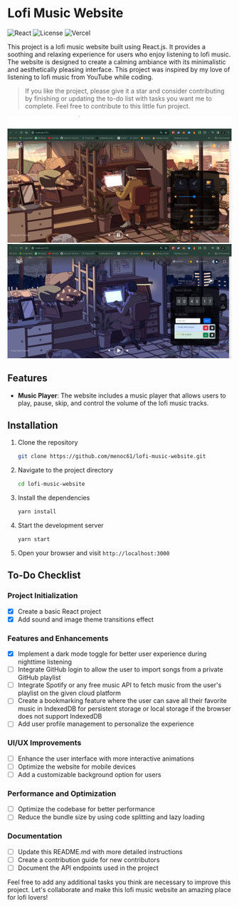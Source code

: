 # Lofi Music Website

![React](https://img.shields.io/badge/React-17.0.2-blue)
![License](https://img.shields.io/badge/License-MIT-green)
![Vercel](https://vercel-badge.vercel.app/api/menoc61/lofi-music-website)

This project is a lofi music website built using React.js. It provides a soothing and relaxing experience for users who enjoy listening to lofi music. The website is designed to create a calming ambiance with its minimalistic and aesthetically pleasing interface. This project was inspired by my love of listening to lofi music from YouTube while coding.

>If you like the project, please give it a star and consider contributing by finishing or updating the to-do list with tasks you want me to complete. Feel free to contribute to this little fun project.

![Demo Image 1](public/assets/imageDemo/demo1.png)
![Demo Image 2](public/assets/imageDemo/demo2.png)

## Features

- **Music Player**: The website includes a music player that allows users to play, pause, skip, and control the volume of the lofi music tracks.

## Installation

1. Clone the repository

    ```sh
    git clone https://github.com/menoc61/lofi-music-website.git
    ```

2. Navigate to the project directory

    ```sh
    cd lofi-music-website
    ```

3. Install the dependencies

    ```sh
    yarn install
    ```

4. Start the development server

    ```sh
    yarn start
    ```

5. Open your browser and visit `http://localhost:3000`

## To-Do Checklist

### Project Initialization

- [x] Create a basic React project
- [x] Add sound and image theme transitions effect

### Features and Enhancements

- [x] Implement a dark mode toggle for better user experience during nighttime listening
- [ ] Integrate GitHub login to allow the user to import songs from a private GitHub playlist
- [ ] Integrate Spotify or any free music API to fetch music from the user's playlist on the given cloud platform
- [ ] Create a bookmarking feature where the user can save all their favorite music in IndexedDB for persistent storage or local storage if the browser does not support IndexedDB
- [ ] Add user profile management to personalize the experience

### UI/UX Improvements

- [ ] Enhance the user interface with more interactive animations
- [ ] Optimize the website for mobile devices
- [ ] Add a customizable background option for users

### Performance and Optimization

- [ ] Optimize the codebase for better performance
- [ ] Reduce the bundle size by using code splitting and lazy loading

### Documentation

- [ ] Update this README.md with more detailed instructions
- [ ] Create a contribution guide for new contributors
- [ ] Document the API endpoints used in the project

Feel free to add any additional tasks you think are necessary to improve this project. Let's collaborate and make this lofi music website an amazing place for lofi lovers!
